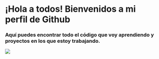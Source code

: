 # ¡Hola a todos! Bienvenidos a mi perfil de Github

### Aquí puedes encontrar todo el código que voy aprendiendo y proyectos en los que estoy trabajando.

![](https://interactivadigital.com/uploads/2020/04/mapas-del-mundo-113857.jpg)
